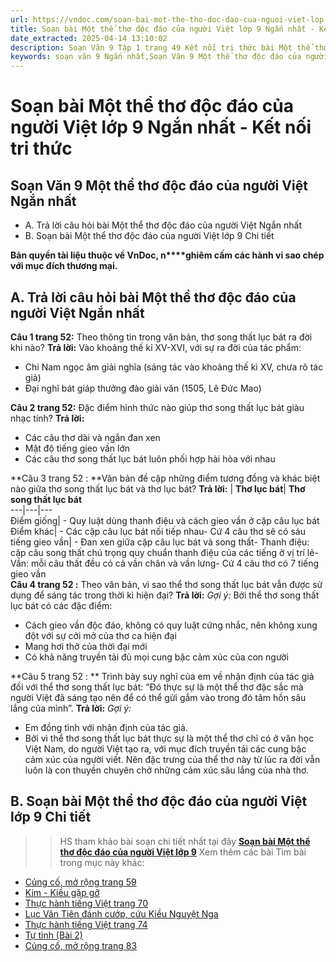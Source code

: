 ```yaml
---
url: https://vndoc.com/soan-bai-mot-the-tho-doc-dao-cua-nguoi-viet-lop-9-ngan-nhat-ket-noi-tri-thuc-325301
title: Soạn bài Một thể thơ độc đáo của người Việt lớp 9 Ngắn nhất - Kết nối tri thức - VnDoc.com
date_extracted: 2025-04-14 13:10:02
description: Soạn Văn 9 Tập 1 trang 49 Kết nối tri thức bài Một thể thơ độc đáo của người Việt - Ngắn nhất gồm phần trả lời ngắn gọn, bám sát các câu hỏi, yêu cầu trong SGK (chỉ có trên VnDoc). Mời các bạn tham khảo.
keywords: soạn văn 9 Ngắn nhất,Soạn Văn 9 Một thể thơ độc đáo của người Việt Ngắn nhất,Soạn bài Một thể thơ độc đáo của người Việt Ngắn nhất,Soạn văn 9 Tập 1 trang 49 Kết nối tri thức Ngắn nhất,Một thể thơ độc đáo của người Việt lớp 9 Kết nối tri thức,Một thể thơ độc đáo của người Việt trang 49,văn 9,ngữ văn 9,soạn văn 9 kết nối tri thức,soạn văn 9 tập 1,giải văn 9,soạn ngữ văn 9,giải ngữ văn 9,giải sgk ngữ văn 9
---
```


# Soạn bài Một thể thơ độc đáo của người Việt lớp 9 Ngắn nhất - Kết nối tri thức
## **Soạn Văn 9 Một thể thơ độc đáo của người Việt Ngắn nhất**
  * A. Trả lời câu hỏi bài Một thể thơ độc đáo của người Việt Ngắn nhất
  * B. Soạn bài Một thể thơ độc đáo của người Việt lớp 9 Chi tiết

**Bản quyền tài liệu thuộc về VnDoc, n****ghiêm cấm các hành vi sao chép với mục đích thương mại.**
## **A. Trả lời câu hỏi bài Một thể thơ độc đáo của người Việt Ngắn nhất**
**Câu 1 trang 52:** Theo thông tin trong văn bản, thơ song thất lục bát ra đời khi nào?
**Trả lời:**
Vào khoảng thế kỉ XV-XVI, với sự ra đời của tác phẩm:
  * Chi Nam ngọc âm giải nghĩa \(sáng tác vào khoảng thế kì XV, chưa rõ tác giả\)
  * Đại nghĩ bát giáp thưởng đào giải văn \(1505, Lê Đức Mao\)

**Câu 2 trang 52:** Đặc điểm hình thức nào giúp thơ song thất lục bát giàu nhạc tính?
**Trả lời:**
  * Các câu thơ dài và ngắn đan xen
  * Mật độ tiếng gieo vần lớn
  * Các câu thơ song thất lục bát luôn phối hợp hài hòa với nhau

**Câu 3 trang 52 : **Văn bản đề cập những điểm tương đồng và khác biệt nào giữa thơ song thất lục bát và thơ lục bát?
**Trả lời:**
| **Thơ lục bát**| **Thơ song thất lục bát**  
---|---|---  
Điểm giống| \- Quy luật dùng thanh điệu và cách gieo vần ở cặp câu lục bát  
Điểm khác| \- Các cặp câu lục bát nối tiếp nhau\- Cứ 4 câu thơ sẽ có sáu tiếng gieo vần| \- Đan xen giữa cặp câu lục bát và song thất\- Thanh điệu: cặp câu song thất chú trọng quy chuẩn thanh điệu của các tiếng ở vị trí lẻ\- Vần: mỗi câu thất đều có cả vần chân và vần lưng\- Cứ 4 câu thơ có 7 tiếng gieo vần  
**Câu 4 trang 52 :** Theo văn bản, vì sao thể thơ song thất lục bát vẫn được sử dụng để sáng tác trong thời kì hiện đại?
**Trả lời:**
_Gợi ý:_
Bởi thể thơ song thất lục bát có các đặc điểm:
  * Cách gieo vần độc đáo, không có quy luật cứng nhắc, nên không xung đột với sự cởi mở của thơ ca hiện đại
  * Mang hơi thở của thời đại mới
  * Có khả năng truyền tải đủ mọi cung bậc cảm xúc của con người

**Câu 5 trang 52 : ** Trình bày suy nghĩ của em về nhận định của tác giả đối với thể thơ song thất lục bát: “Đó thực sự là một thể thơ đặc sắc mà người Việt đã sáng tạo nên để có thể gửi gắm vào trong đó tâm hồn sâu lắng của mình”.
**Trả lời:**
_Gợi ý:_
  * Em đồng tình với nhận định của tác giả.
  * Bởi vì thể thơ song thất lục bát thực sự là một thể thơ chỉ có ở văn học Việt Nam, do người Việt tạo ra, với mục đích truyền tải các cung bậc cảm xúc của người viết. Nên đặc trưng của thể thơ này từ lúc ra đời vẫn luôn là con thuyền chuyên chở những cảm xúc sâu lắng của nhà thơ.

## **B. Soạn bài Một thể thơ độc đáo của người Việt lớp 9 Chi tiết**
>> HS tham khảo bài soạn chi tiết nhất tại đây **[Soạn bài Một thể thơ độc đáo của người Việt lớp 9](<https://vndoc.com/soan-bai-mot-the-tho-doc-dao-cua-nguoi-viet-lop-9-ket-noi-tri-thuc-321572>)**
Xem thêm các bài Tìm bài trong mục này khác:
  * [Củng cố, mở rộng trang 59](</soan-van-9-tap-1-trang-59-ket-noi-tri-thuc-ngan-nhat-325303>)
  * [Kim - Kiều gặp gỡ](</soan-bai-kim-kieu-gap-go-lop-9-ngan-nhat-ket-noi-tri-thuc-325309>)
  * [Thực hành tiếng Việt trang 70](</soan-van-9-tap-1-trang-70-ket-noi-tri-thuc-ngan-nhat-325320>)
  * [Lục Vân Tiên đánh cướp, cứu Kiều Nguyệt Nga](</soan-bai-luc-van-tien-danh-cuop-cuu-kieu-nguyet-nga-lop-9-ngan-nhat-ket-noi-tri-thuc-325325>)
  * [Thực hành tiếng Việt trang 74](</soan-van-9-tap-1-trang-74-ket-noi-tri-thuc-ngan-nhat-325313>)
  * [Tự tình \(Bài 2\)](</soan-van-9-bai-tu-tinh-bai-ii-140520>)
  * [Củng cố, mở rộng trang 83](</soan-van-9-tap-1-trang-83-ket-noi-tri-thuc-ngan-nhat-325387>)

